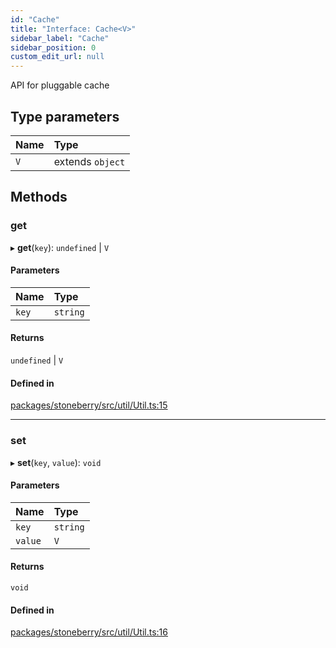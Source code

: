 ```yaml
---
id: "Cache"
title: "Interface: Cache<V>"
sidebar_label: "Cache"
sidebar_position: 0
custom_edit_url: null
---
```


API for pluggable cache

## Type parameters

| Name | Type |
| :------ | :------ |
| `V` | extends `object` |

## Methods

### get

▸ **get**(`key`): `undefined` \| `V`

#### Parameters

| Name | Type |
| :------ | :------ |
| `key` | `string` |

#### Returns

`undefined` \| `V`

#### Defined in

[packages/stoneberry/src/util/Util.ts:15](https://github.com/stoneberry-webgpu/stoneberry/blob/3335119/packages/stoneberry/src/util/Util.ts#L15)

___

### set

▸ **set**(`key`, `value`): `void`

#### Parameters

| Name | Type |
| :------ | :------ |
| `key` | `string` |
| `value` | `V` |

#### Returns

`void`

#### Defined in

[packages/stoneberry/src/util/Util.ts:16](https://github.com/stoneberry-webgpu/stoneberry/blob/3335119/packages/stoneberry/src/util/Util.ts#L16)

